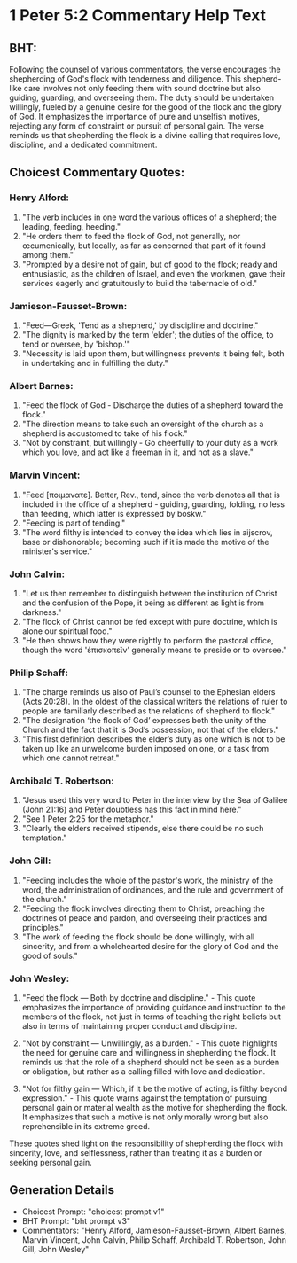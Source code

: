 # 1 Peter 5:2 Commentary Help Text

## BHT:
Following the counsel of various commentators, the verse encourages the shepherding of God's flock with tenderness and diligence. This shepherd-like care involves not only feeding them with sound doctrine but also guiding, guarding, and overseeing them. The duty should be undertaken willingly, fueled by a genuine desire for the good of the flock and the glory of God. It emphasizes the importance of pure and unselfish motives, rejecting any form of constraint or pursuit of personal gain. The verse reminds us that shepherding the flock is a divine calling that requires love, discipline, and a dedicated commitment.

## Choicest Commentary Quotes:
### Henry Alford:
1. "The verb includes in one word the various offices of a shepherd; the leading, feeding, heeding."
2. "He orders them to feed the flock of God, not generally, nor œcumenically, but locally, as far as concerned that part of it found among them."
3. "Prompted by a desire not of gain, but of good to the flock; ready and enthusiastic, as the children of Israel, and even the workmen, gave their services eagerly and gratuitously to build the tabernacle of old."

### Jamieson-Fausset-Brown:
1. "Feed—Greek, 'Tend as a shepherd,' by discipline and doctrine."
2. "The dignity is marked by the term 'elder'; the duties of the office, to tend or oversee, by 'bishop.'"
3. "Necessity is laid upon them, but willingness prevents it being felt, both in undertaking and in fulfilling the duty."

### Albert Barnes:
1. "Feed the flock of God - Discharge the duties of a shepherd toward the flock." 
2. "The direction means to take such an oversight of the church as a shepherd is accustomed to take of his flock."
3. "Not by constraint, but willingly - Go cheerfully to your duty as a work which you love, and act like a freeman in it, and not as a slave."

### Marvin Vincent:
1. "Feed [ποιμανατε]. Better, Rev., tend, since the verb denotes all that is included in the office of a shepherd - guiding, guarding, folding, no less than feeding, which latter is expressed by boskw."
2. "Feeding is part of tending."
3. "The word filthy is intended to convey the idea which lies in aijscrov, base or dishonorable; becoming such if it is made the motive of the minister's service."

### John Calvin:
1. "Let us then remember to distinguish between the institution of Christ and the confusion of the Pope, it being as different as light is from darkness."
2. "The flock of Christ cannot be fed except with pure doctrine, which is alone our spiritual food."
3. "He then shows how they were rightly to perform the pastoral office, though the word 'ἐπισκοπεῖν' generally means to preside or to oversee."

### Philip Schaff:
1. "The charge reminds us also of Paul’s counsel to the Ephesian elders (Acts 20:28). In the oldest of the classical writers the relations of ruler to people are familiarly described as the relations of shepherd to flock."
2. "The designation ‘the flock of God’ expresses both the unity of the Church and the fact that it is God’s possession, not that of the elders."
3. "This first definition describes the elder’s duty as one which is not to be taken up like an unwelcome burden imposed on one, or a task from which one cannot retreat."

### Archibald T. Robertson:
1. "Jesus used this very word to Peter in the interview by the Sea of Galilee (John 21:16) and Peter doubtless has this fact in mind here."
2. "See 1 Peter 2:25 for the metaphor."
3. "Clearly the elders received stipends, else there could be no such temptation."

### John Gill:
1. "Feeding includes the whole of the pastor's work, the ministry of the word, the administration of ordinances, and the rule and government of the church."
2. "Feeding the flock involves directing them to Christ, preaching the doctrines of peace and pardon, and overseeing their practices and principles."
3. "The work of feeding the flock should be done willingly, with all sincerity, and from a wholehearted desire for the glory of God and the good of souls."

### John Wesley:
1. "Feed the flock — Both by doctrine and discipline." - This quote emphasizes the importance of providing guidance and instruction to the members of the flock, not just in terms of teaching the right beliefs but also in terms of maintaining proper conduct and discipline.

2. "Not by constraint — Unwillingly, as a burden." - This quote highlights the need for genuine care and willingness in shepherding the flock. It reminds us that the role of a shepherd should not be seen as a burden or obligation, but rather as a calling filled with love and dedication.

3. "Not for filthy gain — Which, if it be the motive of acting, is filthy beyond expression." - This quote warns against the temptation of pursuing personal gain or material wealth as the motive for shepherding the flock. It emphasizes that such a motive is not only morally wrong but also reprehensible in its extreme greed.

These quotes shed light on the responsibility of shepherding the flock with sincerity, love, and selflessness, rather than treating it as a burden or seeking personal gain.


## Generation Details
- Choicest Prompt: "choicest prompt v1"
- BHT Prompt: "bht prompt v3"
- Commentators: "Henry Alford, Jamieson-Fausset-Brown, Albert Barnes, Marvin Vincent, John Calvin, Philip Schaff, Archibald T. Robertson, John Gill, John Wesley"

